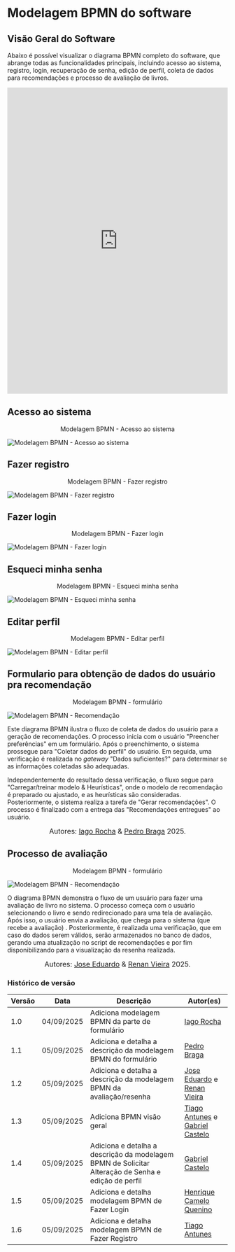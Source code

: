 # Modelagem BPMN do software

## Visão Geral do Software

Abaixo é possível visualizar o diagrama BPMN completo do software, que abrange todas as funcionalidades principais, incluindo acesso ao sistema, registro, login, recuperação de senha, edição de perfil, coleta de dados para recomendações e processo de avaliação de livros.

<iframe frameborder="0" style="width:100%;height:700px;" src="https://viewer.diagrams.net/?tags=%7B%7D&lightbox=1&highlight=0000ff&edit=_blank&layers=1&nav=1&title=BPMN.drawio&dark=0#Uhttps%3A%2F%2Fdrive.google.com%2Fuc%3Fid%3D14QOnyi6LAwzV1oqo-rRltceFVsR-ImLg%26export%3Ddownload"></iframe>

## Acesso ao sistema

<p style="text-align: center"> Modelagem BPMN - Acesso ao sistema </p>

![Modelagem BPMN - Acesso ao sistema](../assets/landingPageBPMN.drawio.svg)

## Fazer registro

<p style="text-align: center"> Modelagem BPMN - Fazer registro </p>

![Modelagem BPMN - Fazer registro](../assets/fazerRegistroBPMN.drawio.svg)

## Fazer login

<p style="text-align: center"> Modelagem BPMN - Fazer login </p>

![Modelagem BPMN - Fazer login](../assets/fazerLoginBPMN.drawio.svg)

## Esqueci minha senha

<p style="text-align: center"> Modelagem BPMN - Esqueci minha senha </p>

![Modelagem BPMN - Esqueci minha senha](../assets/mudancaSenha.drawio.svg)

## Editar perfil

<p style="text-align: center"> Modelagem BPMN - Editar perfil </p>

![Modelagem BPMN - Editar perfil](../assets/editalPerfilBPMN.drawio.svg)

## Formulario para obtenção de dados do usuário pra recomendação

<!-- Modelagem BPMN do software de formulário -->

<p style="text-align: center"> Modelagem BPMN - formulário </p>

![Modelagem BPMN - Recomendação](../assets/bpmn-software-forms.svg)

Este diagrama BPMN ilustra o fluxo de coleta de dados do usuário para a geração de recomendações. O processo inicia com o usuário "Preencher preferências" em um formulário. Após o preenchimento, o sistema prossegue para "Coletar dados do perfil" do usuário. Em seguida, uma verificação é realizada no *gateway* "Dados suficientes?" para determinar se as informações coletadas são adequadas.

Independentemente do resultado dessa verificação, o fluxo segue para "Carregar/treinar modelo & Heurísticas", onde o modelo de recomendação é preparado ou ajustado, e as heurísticas são consideradas. Posteriormente, o sistema realiza a tarefa de "Gerar recomendações". O processo é finalizado com a entrega das "Recomendações entregues" ao usuário.

<font size="3"><p style="text-align: center">Autores: [Iago Rocha](https://github.com/iagorrr) & [Pedro Braga](https://github.com/Stain19) 2025.</p></font>

## Processo de avaliação

<p style="text-align: center"> Modelagem BPMN - formulário </p>

![Modelagem BPMN - Recomendação](../assets/bpmn-processo-avaliaca.drawio.svg)

O diagrama BPMN demonstra o fluxo de um usuário para fazer uma avaliação de livro no sistema. O processo começa com o usuário selecionando o livro e sendo redirecionado para uma tela de avaliação. Após isso, o usuário envia a avaliação, que chega para o sistema (que recebe a avaliação) . Posteriormente, é realizada uma verificação, que em caso do dados serem válidos, serão armazenados no banco de dados, gerando uma atualização no script de recomendações e por fim disponibilizando para a visualização da resenha realizada.

<font size="3"><p style="text-align: center">Autores: [Jose Eduardo](https://github.com/jevprado) & [Renan Vieira](https://github.com/R-enanVieira) 2025.</p></font>

### Histórico de versão

| Versão | Data | Descrição | Autor(es) |
|--------|------|-----------|-----------|
| 1.0 | 04/09/2025 | Adiciona modelagem BPMN da parte de formulário |  [Iago Rocha](https://github.com/iagorrr) |
| 1.1 | 05/09/2025 | Adiciona e detalha a descrição da modelagem BPMN do formulário |  [Pedro Braga](https://github.com/Stain19) |
| 1.2 | 05/09/2025 | Adiciona e detalha a descrição da modelagem BPMN da avaliação/resenha |  [Jose Eduardo](https://github.com/jevprado) e [Renan Vieira](https://github.com/R-enanVieira) |
| 1.3 | 05/09/2025 | Adiciona BPMN visão geral   | [Tiago Antunes](https://github.com/TiagoBalieiro) e [Gabriel Castelo](https://github.com/GabrielCastelo-31) |
| 1.4 | 05/09/2025 | Adiciona e detalha a descrição da modelagem BPMN de Solicitar Alteração de Senha e edição de perfil | [Gabriel Castelo](https://github.com/GabrielCastelo-31) |
| 1.5 | 05/09/2025 | Adiciona e detalha modelagem BPMN de Fazer Login | [Henrique Camelo Quenino](https://github.com/henriquecq) |
| 1.6 | 05/09/2025 | Adiciona e detalha modelagem BPMN de Fazer Registro | [Tiago Antunes](https://github.com/TiagoBalieiro) |
